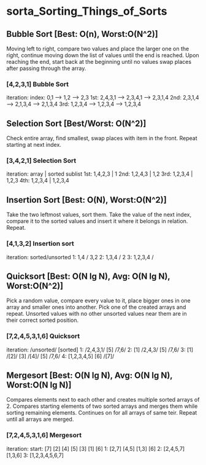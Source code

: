 # sorta_Sorting_Things_of_Sorts


## Bubble Sort [Best: O(n), Worst:O(N^2)]
Moving left to right, compare two values and place the larger one on the right, continue moving down the list of values until the end is reached. Upon reaching the end, start back at the beginning until no values swap places after passing through the array.


### [4,2,3,1] Bubble Sort
iteration: index: 0,1 --> 1,2 --> 2,3
1st:        2,4,3,1 --> 2,3,4,1 --> 2,3,1,4
2nd:        2,3,1,4 --> 2,1,3,4 --> 2,1,3,4
3rd:        1,2,3,4 --> 1,2,3,4 --> 1,2,3,4



## Selection Sort [Best/Worst: O(N^2)]
Check entire array, find smallest, swap places with item in the front. Repeat starting at next index.

### [3,4,2,1] Selection Sort
iteration: array | sorted sublist
1st:       1,4,2,3  | 1
2nd:       1,2,4,3  | 1,2
3rd:       1,2,3,4  | 1,2,3
4th:       1,2,3,4  | 1,2,3,4



## Insertion Sort [Best: O(N), Worst:O(N^2)]
Take the two leftmost values, sort them. Take the value of the next index, compare it to the sorted values and insert it where it belongs in relation. Repeat.

### [4,1,3,2] Insertion sort
iteration: sorted/unsorted
1:           1,4 / 3,2
2:         1,3,4 / 2
3:       1,2,3,4 /



## Quicksort [Best: O(N lg N), Avg: O(N lg N), Worst:O(N^2)]
Pick a random value, compare every value to it, place bigger ones in one array and smaller ones into another. Pick one of the created arrays and repeat. Unsorted values with no other unsorted values near them are in their correct sorted position.

### [7,2,4,5,3,1,6] Quicksort
iteration: /unsorted/ [sorted]
1:    /2,4,3,1/   [5] /7,6/
2:    [1] /2,4,3/ [5] /7,6/
3:    [1] /[2]/ [3] /[4]/ [5] /7,6/
4:    [1,2,3,4,5] [6] /[7]/




## Mergesort [Best: O(N lg N), Avg: O(N lg N), Worst:O(N lg N)]
Compares elements next to each other and creates multiple sorted arrays of 2. Compares starting elements of two sorted arrays and merges them while sorting remaining elements. Continues on for all arrays of same teir. Repeat until all arrays are merged.

### [7,2,4,5,3,1,6] Mergesort
iteration: start: [7] [2] [4] [5] [3] [1] [6]
1: [2,7] [4,5] [1,3] [6]
2: [2,4,5,7] [1,3,6]
3: [1,2,3,4,5,6,7]

